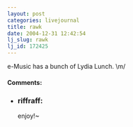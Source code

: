 ```yaml
---
layout: post
categories: livejournal
title: rawk
date: 2004-12-31 12:42:54
lj_slug: rawk
lj_id: 172425
---
```

e-Music has a bunch of Lydia Lunch. \m/


<div id="comments"><h4>Comments:</h4><div class="lj-comments"><ul>
<li><h3>riffraff: </h3>
<a id="comment-309"></a>
<p>enjoy!~</p>
</li>
</ul></div></div>

